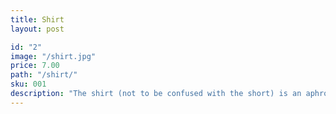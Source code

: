 ```yaml
---
title: Shirt
layout: post

id: "2"
image: "/shirt.jpg"
price: 7.00
path: "/shirt/"
sku: 001
description: "The shirt (not to be confused with the short) is an aphrodisiac worn by male humans attempting to win one or more mates."
---
```

